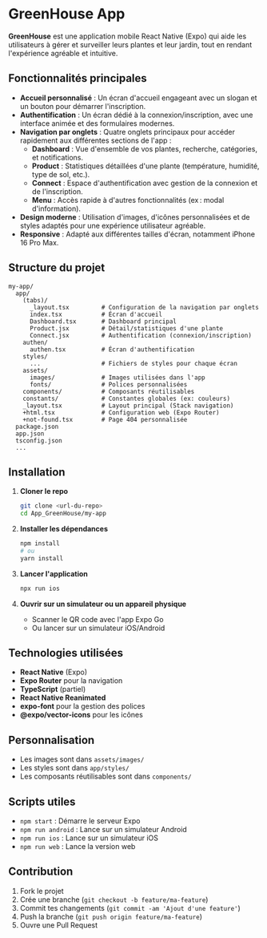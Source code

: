 # GreenHouse App

**GreenHouse** est une application mobile React Native (Expo) qui aide les utilisateurs à gérer et surveiller leurs plantes et leur jardin, tout en rendant l'expérience agréable et intuitive.

## Fonctionnalités principales

- **Accueil personnalisé** : Un écran d'accueil engageant avec un slogan et un bouton pour démarrer l'inscription.
- **Authentification** : Un écran dédié à la connexion/inscription, avec une interface animée et des formulaires modernes.
- **Navigation par onglets** : Quatre onglets principaux pour accéder rapidement aux différentes sections de l'app :
  - **Dashboard** : Vue d'ensemble de vos plantes, recherche, catégories, et notifications.
  - **Product** : Statistiques détaillées d'une plante (température, humidité, type de sol, etc.).
  - **Connect** : Espace d'authentification avec gestion de la connexion et de l'inscription.
  - **Menu** : Accès rapide à d'autres fonctionnalités (ex : modal d'information).
- **Design moderne** : Utilisation d'images, d'icônes personnalisées et de styles adaptés pour une expérience utilisateur agréable.
- **Responsive** : Adapté aux différentes tailles d'écran, notamment iPhone 16 Pro Max.

## Structure du projet

```
my-app/
  app/
    (tabs)/
      _layout.tsx         # Configuration de la navigation par onglets
      index.tsx           # Écran d'accueil
      Dashboard.tsx       # Dashboard principal
      Product.jsx         # Détail/statistiques d'une plante
      Connect.jsx         # Authentification (connexion/inscription)
    authen/
      authen.tsx          # Écran d'authentification
    styles/
      ...                 # Fichiers de styles pour chaque écran
    assets/
      images/             # Images utilisées dans l'app
      fonts/              # Polices personnalisées
    components/           # Composants réutilisables
    constants/            # Constantes globales (ex: couleurs)
    _layout.tsx           # Layout principal (Stack navigation)
    +html.tsx             # Configuration web (Expo Router)
    +not-found.tsx        # Page 404 personnalisée
  package.json
  app.json
  tsconfig.json
  ...
```

## Installation

1. **Cloner le repo**  
   ```bash
   git clone <url-du-repo>
   cd App_GreenHouse/my-app
   ```

2. **Installer les dépendances**  
   ```bash
   npm install
   # ou
   yarn install
   ```

3. **Lancer l'application**  
   ```bash
   npx run ios
   ```

4. **Ouvrir sur un simulateur ou un appareil physique**  
   - Scanner le QR code avec l'app Expo Go
   - Ou lancer sur un simulateur iOS/Android

## Technologies utilisées

- **React Native** (Expo)
- **Expo Router** pour la navigation
- **TypeScript** (partiel)
- **React Native Reanimated**
- **expo-font** pour la gestion des polices
- **@expo/vector-icons** pour les icônes

## Personnalisation

- Les images sont dans `assets/images/`
- Les styles sont dans `app/styles/`
- Les composants réutilisables sont dans `components/`

## Scripts utiles

- `npm start` : Démarre le serveur Expo
- `npm run android` : Lance sur un simulateur Android
- `npm run ios` : Lance sur un simulateur iOS
- `npm run web` : Lance la version web

## Contribution

1. Fork le projet
2. Crée une branche (`git checkout -b feature/ma-feature`)
3. Commit tes changements (`git commit -am 'Ajout d'une feature'`)
4. Push la branche (`git push origin feature/ma-feature`)
5. Ouvre une Pull Request
